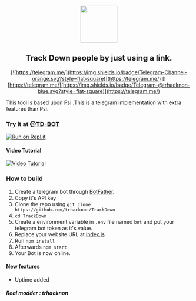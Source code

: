 <p align='center'><img style="height:100px;width:100px" src="icon.png" ></p>

<h2 align='center'>Track Down people by just using a link.</h2>

<div align="center">

[![https://telegram.me/](https://img.shields.io/badge/Telegram-Channel-orange.svg?style=flat-square)](https://telegram.me/)
[![https://telegram.me/](https://img.shields.io/badge/Telegram-@trhacknon-blue.svg?style=flat-square)](https://telegram.me/)

</div>

This tool is based upon [Psi](https://github.com/trhacknon/Psi) .This is a telegram implementation with extra features than Psi.
### Try it at [@TD-BOT](https://t.me/trkn_weblink_bot)


[![Run on Repl.it](https://repl.it/badge/github/trhacknon/TrackDown)](https://repl.it/github/trhacknon/TrackDown)
 
#### Video Tutorial 

[![Video Tutorial](https://github.com/trhacknon/TrackDown/blob/main/vid.png)](https://github.com/trhacknon/TrackDown/blob/main/vid.mp4?raw=true)
 

### How to build
1. Create a telegram bot through [BotFather](https://t.me/BotFather).
1. Copy it's API key
1. Clone the repo using `git clone https://github.com/trhacknon/TrackDown`
1. `cd TrackDown`
1. Create a environment variable in `.env` file named `bot` and put your telegram bot token as it's value.
1. Replace your website URL at [index.js](https://github.com/trhacknon/TrackDown/blob/8d2b963bc96d34282589d47240a9db56b5ce79f5/index.js#L15)
1. Run `npm install`
1. Afterwards `npm start`
1. Your Bot is now online.


#### New features

* Uptime added

##### Real modder : trhacknon
